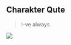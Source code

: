 ## Charakter Qute
> I-ve always
<img src="https://upload.wikimedia.org/wikipedia/commons/thumb/2/2b/MCM_2013_-_Batman_%288979342250%29.jpg/440px-MCM_2013_-_Batman_%288979342250%29.jpg"/>
